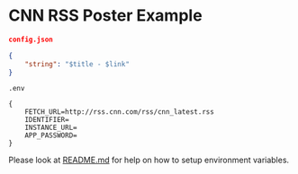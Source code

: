 # CNN RSS Poster Example

```json
config.json

{
	"string": "$title - $link"
}
```

```env
.env

{
	FETCH_URL=http://rss.cnn.com/rss/cnn_latest.rss
	IDENTIFIER=
	INSTANCE_URL=
	APP_PASSWORD=
}
```

Please look at [README.md](../README.md) for help on how to setup environment variables.
